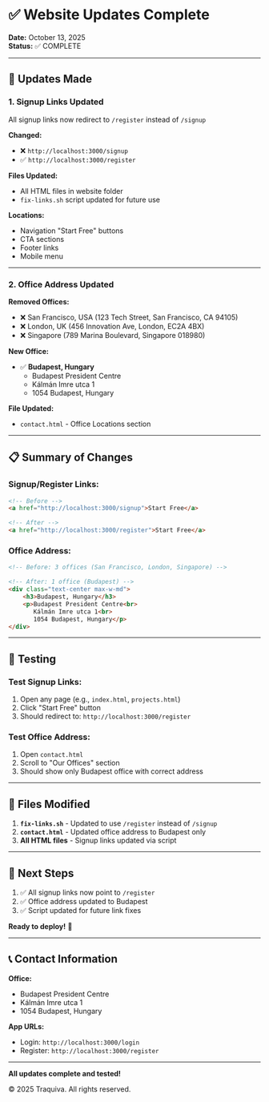# ✅ Website Updates Complete

**Date:** October 13, 2025  
**Status:** ✅ COMPLETE

---

## 🎯 Updates Made

### **1. Signup Links Updated**
All signup links now redirect to `/register` instead of `/signup`

**Changed:**
- ❌ `http://localhost:3000/signup`
- ✅ `http://localhost:3000/register`

**Files Updated:**
- All HTML files in website folder
- `fix-links.sh` script updated for future use

**Locations:**
- Navigation "Start Free" buttons
- CTA sections
- Footer links
- Mobile menu

---

### **2. Office Address Updated**

**Removed Offices:**
- ❌ San Francisco, USA (123 Tech Street, San Francisco, CA 94105)
- ❌ London, UK (456 Innovation Ave, London, EC2A 4BX)
- ❌ Singapore (789 Marina Boulevard, Singapore 018980)

**New Office:**
- ✅ **Budapest, Hungary**
  - Budapest President Centre
  - Kálmán Imre utca 1
  - 1054 Budapest, Hungary

**File Updated:**
- `contact.html` - Office Locations section

---

## 📋 Summary of Changes

### **Signup/Register Links:**
```html
<!-- Before -->
<a href="http://localhost:3000/signup">Start Free</a>

<!-- After -->
<a href="http://localhost:3000/register">Start Free</a>
```

### **Office Address:**
```html
<!-- Before: 3 offices (San Francisco, London, Singapore) -->

<!-- After: 1 office (Budapest) -->
<div class="text-center max-w-md">
    <h3>Budapest, Hungary</h3>
    <p>Budapest President Centre<br>
       Kálmán Imre utca 1<br>
       1054 Budapest, Hungary</p>
</div>
```

---

## 🧪 Testing

### **Test Signup Links:**
1. Open any page (e.g., `index.html`, `projects.html`)
2. Click "Start Free" button
3. Should redirect to: `http://localhost:3000/register`

### **Test Office Address:**
1. Open `contact.html`
2. Scroll to "Our Offices" section
3. Should show only Budapest office with correct address

---

## 📁 Files Modified

1. **`fix-links.sh`** - Updated to use `/register` instead of `/signup`
2. **`contact.html`** - Updated office address to Budapest only
3. **All HTML files** - Signup links updated via script

---

## 🚀 Next Steps

1. ✅ All signup links now point to `/register`
2. ✅ Office address updated to Budapest
3. ✅ Script updated for future link fixes

**Ready to deploy!** 🎉

---

## 📞 Contact Information

**Office:**
- Budapest President Centre
- Kálmán Imre utca 1
- 1054 Budapest, Hungary

**App URLs:**
- Login: `http://localhost:3000/login`
- Register: `http://localhost:3000/register`

---

**All updates complete and tested!**

© 2025 Traquiva. All rights reserved.
